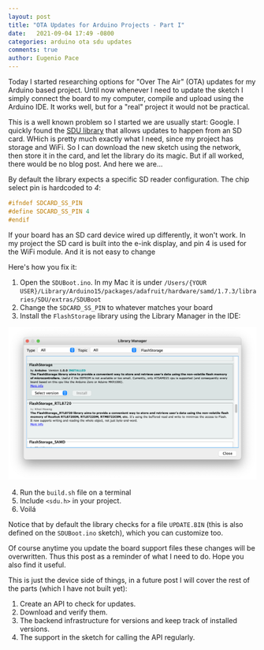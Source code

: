 ```yaml
---
layout: post
title: "OTA Updates for Arduino Projects - Part I"
date:   2021-09-04 17:49 -0800
categories: arduino ota sdu updates 
comments: true
author: Eugenio Pace
---
```


Today I started researching options for "Over The Air" (OTA) updates for my Arduino based project. Until now whenever I need to update the sketch I simply connect the board to my computer, compile and upload using the Arduino IDE. It works well, but for a "real" project it would not be practical.

This is a well known problem so I started we are usually start: Google. I quickly found the [SDU library]() that allows updates to happen from an SD card. WHich is pretty much exactly what I need, since my project has storage and WiFi. So I can download the new sketch using the network, then store it in the card, and let the library do its magic. But if all worked, there would be no blog post. And here we are...

By default the library expects a specific SD reader configuration. The chip select pin is hardcoded to *4*:

```C++
#ifndef SDCARD_SS_PIN
#define SDCARD_SS_PIN 4
#endif
```

If your board has an SD card device wired up differently, it won't work. In my project the SD card is built into the e-ink display, and pin 4 is used for the WiFi module. And it is not easy to change

Here's how you fix it:

1. Open the `SDUBoot.ino`. In my Mac it is under `/Users/{YOUR USER}/Library/Arduino15/packages/adafruit/hardware/samd/1.7.3/libraries/SDU/extras/SDUBoot`
2. Change the `SDCARD_SS_PIN` to whatever matches your board
3. Install the `FlashStorage` library using the Library Manager in the IDE:

![](/media/ard-fs-lib.png)

4. Run the `build.sh` file on a terminal
5. Include `<sdu.h>` in your project. 
6. Voilá

Notice that by default the library checks for a file `UPDATE.BIN` (this is also defined on the `SDUBoot.ino` sketch), which you can customize too.

Of course anytime you update the board support files these changes will be overwritten. Thus this post as a reminder of what I need to do. Hope you also find it useful.

This is just the device side of things, in a future post I will cover the rest of the parts (which I have not built yet): 

1. Create an API to check for updates.
2. Download and verify them.
3. The backend infrastructure for versions and keep track of installed versions.
4. The support in the sketch for calling the API regularly.
